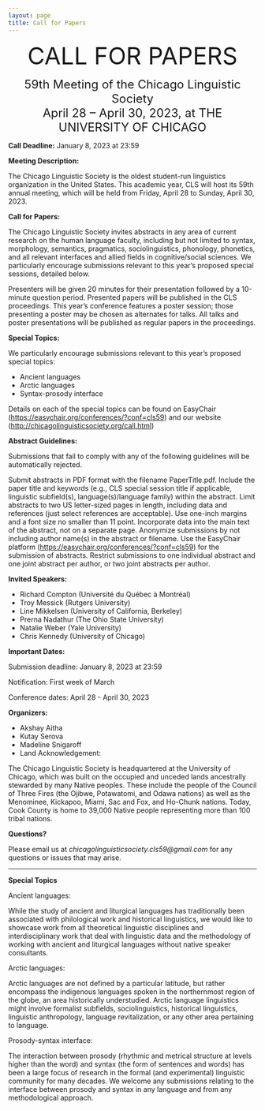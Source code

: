 ```yaml
---
layout: page
title: Call for Papers
---
```


<p align="center">
  <font size="+5">CALL FOR PAPERS</font>
</p>
<p align="center">
  <font size="+2">
  59th Meeting of the Chicago Linguistic Society<br>
  April 28 – April 30, 2023, at THE UNIVERSITY OF CHICAGO
  </font>
</p>
  
**Call Deadline:** January 8, 2023 at 23:59

**Meeting Description:**

The Chicago Linguistic Society is the oldest student-run linguistics organization in the United States. This academic year, CLS will host its 59th annual meeting, which will be held from Friday, April 28 to Sunday, April 30, 2023.

**Call for Papers:**

The Chicago Linguistic Society invites abstracts in any area of current research on the human language faculty, including but not limited to syntax, morphology, semantics, pragmatics, sociolinguistics, phonology, phonetics, and all relevant interfaces and allied fields in cognitive/social sciences. We particularly encourage submissions relevant to this year’s proposed special sessions, detailed below.

Presenters will be given 20 minutes for their presentation followed by a 10-minute question period. Presented papers will be published in the CLS proceedings. This year’s conference features a poster session; those presenting a poster may be chosen as alternates for talks. All talks and poster presentations will be published as regular papers in the proceedings.

**Special Topics:**

We particularly encourage submissions relevant to this year’s proposed special topics:

- Ancient languages
- Arctic languages
- Syntax-prosody interface

Details on each of the special topics can be found on EasyChair (https://easychair.org/conferences/?conf=cls59) and our website (http://chicagolinguisticsociety.org/call.html)

**Abstract Guidelines:**

Submissions that fail to comply with any of the following guidelines will be automatically rejected.

Submit abstracts in PDF format with the filename PaperTitle.pdf.
Include the paper title and keywords (e.g., CLS special session title if applicable, linguistic subfield(s), language(s)/language family) within the abstract.
Limit abstracts to two US letter-sized pages in length, including data and references (just select references are acceptable). Use one-inch margins and a font size no smaller than 11 point. Incorporate data into the main text of the abstract, not on a separate page.
Anonymize submissions by not including author name(s) in the abstract or filename.
Use the EasyChair platform (https://easychair.org/conferences/?conf=cls59) for the submission of abstracts.
Restrict submissions to one individual abstract and one joint abstract per author, or two joint abstracts per author.

**Invited Speakers:**

- Richard Compton (Université du Québec à Montréal)
- Troy Messick (Rutgers University)
- Line Mikkelsen (University of California, Berkeley)
- Prerna Nadathur (The Ohio State University)
- Natalie Weber (Yale University)
- Chris Kennedy (University of Chicago)

**Important Dates:**

Submission deadline: January 8, 2023 at 23:59

Notification: First week of March

Conference dates: April 28 - April 30, 2023

**Organizers:**

- Akshay Aitha
- Kutay Serova
- Madeline Snigaroff
- Land Acknowledgement:

The Chicago Linguistic Society is headquartered at the University of Chicago, which was built on the occupied and unceded lands ancestrally stewarded by many Native peoples. These include the people of the Council of Three Fires (the Ojibwe, Potawatomi, and Odawa nations) as well as the Menominee, Kickapoo, Miami, Sac and Fox, and Ho-Chunk nations. Today, Cook County is home to 39,000 Native people representing more than 100 tribal nations.

**Questions?**

Please email us at _chicagolinguisticsociety.cls59@gmail.com_ for any questions or issues that may arise.

__________________________________________________________________________

**Special Topics**

Ancient languages:

While the study of ancient and liturgical languages has traditionally been associated with philological work and historical linguistics, we would like to showcase work from all theoretical linguistic disciplines and interdisciplinary work that deal with linguistic data and the methodology of working with ancient and liturgical languages without native speaker consultants.

Arctic languages:

Arctic languages are not defined by a particular latitude, but rather encompass the indigenous languages spoken in the northernmost region of the globe, an area historically understudied. Arctic language linguistics might involve formalist subfields, sociolinguistics, historical linguistics, linguistic anthropology, language revitalization, or any other area pertaining to language.

Prosody-syntax interface:

The interaction between prosody (rhythmic and metrical structure at levels higher than the word) and syntax (the form of sentences and words) has been a large focus of research in the formal (and experimental) linguistic community for many decades. We welcome any submissions relating to the interface between prosody and syntax in any language and from any methodological approach.
